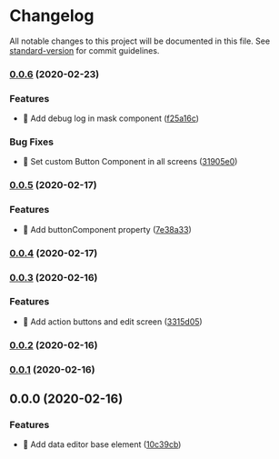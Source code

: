 # Changelog

All notable changes to this project will be documented in this file. See [standard-version](https://github.com/conventional-changelog/standard-version) for commit guidelines.

### [0.0.6](https://github.com/cemderin/react-data-editor/compare/v0.0.5...v0.0.6) (2020-02-23)


### Features

* 🎸 Add debug log in mask component ([f25a16c](https://github.com/cemderin/react-data-editor/commit/f25a16c664cc7f1e25e54eafdbede64691b82d11))


### Bug Fixes

* 🐛 Set custom Button Component in all screens ([31905e0](https://github.com/cemderin/react-data-editor/commit/31905e06274e2e2c697684a610472740883f87ca))

### [0.0.5](https://github.com/cemderin/react-data-editor/compare/v0.0.4...v0.0.5) (2020-02-17)


### Features

* 🎸 Add buttonComponent property ([7e38a33](https://github.com/cemderin/react-data-editor/commit/7e38a33083f99189e843dfcfed52bf9726d3ac2e))

### [0.0.4](https://github.com/cemderin/react-data-editor/compare/v0.0.3...v0.0.4) (2020-02-17)

### [0.0.3](https://github.com/cemderin/react-data-editor/compare/v0.0.2...v0.0.3) (2020-02-16)


### Features

* 🎸 Add action buttons and edit screen ([3315d05](https://github.com/cemderin/react-data-editor/commit/3315d059626c5c61f46739c492763961736af617))

### [0.0.2](https://github.com/cemderin/react-data-editor/compare/v0.0.1...v0.0.2) (2020-02-16)

### [0.0.1](https://github.com/cemderin/react-data-editor/compare/v0.0.0...v0.0.1) (2020-02-16)

## 0.0.0 (2020-02-16)


### Features

* 🎸 Add data editor base element ([10c39cb](https://github.com/cemderin/react-data-editor/commit/10c39cb81f277c6d3d3704658346be52076a4d82))